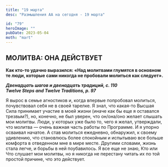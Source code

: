 ```yaml
---
title: "19 марта"
desc: "Размышления АА на сегодня - 19 марта"

id: "79"
heroImage: ""
pubDate: 2023-05-04
moth: "mart"
---
```


## МОЛИТВА: ОНА ДЕЙСТВУЕТ

**Как кто-то удачно выразился: «Над молитвами глумятся в основном те люди,
которые сами никогда не пробовали молиться как следует».**

**_Двенадцать шагов и двенадцать традиций, с. 110  
Twelve Steps and Twelve Traditions, p. 97_**

Я вырос в семье агностиков и, когда впервые попробовал молиться, почувствовал
себя не в своей тарелке. Я знал, что какая-то Высшая Сила принимает участие в
моей жизни (иначе как бы еще я оставался трезвым?), но, конечно, не был
уверен, что он/она/оно желает слышать мои молитвы. Люди, у которых уже было
то, чего я желал, утверждали, что молитва — очень важная часть работы по
Программе. И я упорно осваивал начатое. А став молиться ежедневно, обнаружил,
к своему удивлению, что становлюсь более спокойным и испытываю все больше
комфорта в отведенном мне в мире месте. Другими словами, жизнь стала легче, и
борьбы в ней поубавилось. Я все еще не знаю, Кто или Что слушает мои молитвы,
но я никогда не перестану читать их по той простой причине, что это действует.
